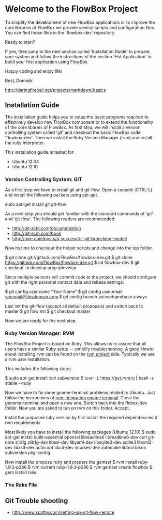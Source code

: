 # Welcome to the FlowBox Project

To simplify the development of new FlowBox applications or to improve
the core libraries of FlowBox we provide several scripts and configuration 
files. You can find those files in the 'flowbox-dev' repository. 

Ready to start? 

If yes, then jump to the next section called 'Installation Guide' to 
prepare your system and follow the instructions of the section 
'Fist Application' to build your first application using FlowBox.

Happy coding and enjoy life!

Best, 
Dominik

http://daringfireball.net/projects/markdown/basics

## Installation Guide

The installation guide helps you to setup the basic programs required 
to effectively develop new FlowBox component or to extend the functionality
of the core libaries of FlowBox. As first step, we will install a version 
controlling system called 'git' and checkout the basic FlowBox code 'flowbox-dev'. 
Then we install the Ruby Version Manager (rvm) and install the ruby 
interpreter.

This installation guide is tested for:

* Ubuntu 12.04
* Ubuntu 12.10

### Version Controlling System: GIT
As a first step we have to install git and git-flow. Open a console (CTRL-L) 
and install the following packets using apt-get.

  sudo apt-get install git git-flow

As a next step you should get familiar with the standard commands 
of 'git' and 'git flow'. The following readers are recommended:

* http://git-scm.com/documentation
* http://git-scm.com/book
* http://nvie.com/posts/a-successful-git-branching-model/

Now its time to checkout the helper scripts and change into the top folder.

  $ git clone git://github.com/FlowBox/flowbox-dev.git
  $ git clone https://github.com/FlowBox/flowbox-dev.git
  $ cd flowbox-dev
  $ git checkout -b develop origin/develop

Since multiple persons will commit code to the project, we should 
configure git with the right personal contact data and rebase settings:

  $ git config user.name "Your Name"
  $ git config user.email yourmail@thisdomain.com
  $ git config branch.autosetuprebase always

Lest init the git-flow (accept all default proposals) and switch back to master
  $ git flow init
  $ git checkout master

Now we are ready for the next step.

### Ruby Version Manager: RVM
The FlowBox Project is based on Ruby. This allows us to assure that all users 
have a similar Ruby setup -- simplify troubleshooting. A good Howto about 
installing rvm can be found on the [rvm project](http://https://rvm.io)
side. Typically we use a rvm user installation. 

This includes the following steps:

  $ sudo apt-get install curl subversion
  $ \curl -L https://get.rvm.io | bash -s stable --ruby 

Now we have to fix some gnome-terminal problems related to Ubuntu. Just follow 
the instructions of [rvm integration gnome terminal](https://rvm.io/integration/gnome-terminal/).
Close the genome-terminal and open a new one. Switch back into the flobox-dev
folder. Now you are asked to tun on rvm on this folder. Accept. 

Install the proposed ruby version by first install the required dependencies
  $ rvm requirements

Most likely you have to install the following packages (Ubuntu 12.10)
  $ sudo apt-get install build-essential openssl libreadline6 libreadline6-dev curl git-core zlib1g zlib1g-dev libssl-dev libyaml-dev libsqlite3-dev sqlite3 libxml2-dev libxslt-dev autoconf libc6-dev ncurses-dev automake libtool bison subversion pkg-config

Now install the propose ruby and prepare the gemset
  $ rvm install ruby-1.9.3-p286
  $ rvm current ruby-1.9.3-p286
  $ rvm gemset create flowbox
  $ gem install rake

### The Rake File



## Git Trouble shooting
* http://www.scottw.com/setting-up-git-flow-remote


